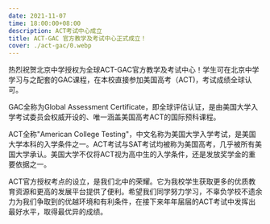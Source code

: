 ```yaml
---
date: 2021-11-07
time: 18:00:00+08:00
description: ACT考试中心成立
title: ACT-GAC 官方教学及考试中心正式成立！
cover: ./act-gac/0.webp
---
```


热烈祝贺北京中学授权为全球ACT-GAC官方教学及考试中心！学生可在北京中学学习与之配套的GAC课程，在本校直接参加美国高考（ACT)，考试成绩全球认可。

GAC全称为Global Assessment Certificate，即全球评估认证，是由美国大学入学考试委员会权威开设的、唯一涵盖美国高考ACT的国际预科课程。

ACT全称"American College Testing"，中文名称为美国大学入学考试，是美国大学本科的入学条件之一。ACT考试与SAT考试均被称为美国高考，几乎被所有美国大学承认。美国大学不仅将ACT视为高中生的入学条件，还是发放奖学金的重要依据之一。

ACT官方授权考点的设立，是我们北中的荣耀。它为我校学生获取更多的优质教育资源和更高的发展平台提供了便利。希望我们同学努力学习，不辜负学校不遗余力为我们争取到的优越环境和有利条件，在接下来年年届届的ACT考试中发挥出最好水平，取得最优异的成绩。